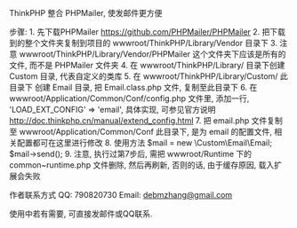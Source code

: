 ThinkPHP 整合 PHPMailer, 使发邮件更方便

步骤: 
    1. 先下载PHPMailer https://github.com/PHPMailer/PHPMailer
    2. 把下载到的整个文件夹复制到项目的 wwwroot/ThinkPHP/Library/Vendor 目录下
    3. 注意 wwwroot/ThinkPHP/Library/Vendor/PHPMailer 这个文件夹下应该是所有的文件, 而不是 PHPMailer 文件夹
    4. 在 wwwroot/ThinkPHP/Library/ 目录下创建 Custom 目录, 代表自定义的类库
    5. 在 wwwroot/ThinkPHP/Library/Custom/ 此目录下 创建 Email 目录, 把 Email.class.php 文件, 复制至此目录下
    6. 在 wwwroot/Application/Common/Conf/config.php 文件里, 添加一行, 'LOAD_EXT_CONFIG' => 'email', 具体实现, 可参见官方说明 http://doc.thinkphp.cn/manual/extend_config.html
    7. 把 email.php 文件复制至 wwwroot/Application/Common/Conf 此目录下, 是为 email 的配置文件, 相关配置都可在这里进行修改
    8. 使用方法 $mail = new \Custom\Email\Email;
                $mail->send();
    9. 注意, 执行过第7步后, 需把 wwwroot/Runtime 下的 common~runtime.php 文件删除, 然后再刷新, 否则的话, 由于缓存原因, 载入扩展会失败

作者联系方式
    QQ: 790820730
    Email: debmzhang@gmail.com

使用中若有需要, 可直接发邮件或QQ联系.
